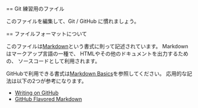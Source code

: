 == Git 練習用のファイル

このファイルを編集して、Git / GitHub に慣れましょう。

== ファイルフォーマットについて

このファイルは[Markdown](http://ja.wikipedia.org/wiki/Markdown)という書式に則って記述されています。
Markdownはマークアップ言語の一種で、
HTMLやその他のドキュメントを出力するための、
ソースコードとして利用されます。

GitHubで利用できる書式は[Markdown Basics](https://help.github.com/articles/markdown-basics)を参照してください。
応用的な記法は以下の2つが参考になります。

* [Writing on GitHub](https://help.github.com/articles/writing-on-github)
* [GitHub Flavored Markdown](https://help.github.com/articles/github-flavored-markdown)
